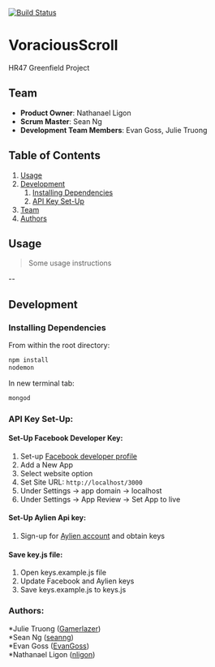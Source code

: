 [![Build Status](https://travis-ci.org/VoraciousScroll/VoraciousScroll.svg?branch=master)](https://travis-ci.org/VoraciousScroll/VoraciousScroll)

# VoraciousScroll
HR47 Greenfield Project

## Team

  - __Product Owner__: Nathanael Ligon
  - __Scrum Master__: Sean Ng
  - __Development Team Members__: Evan Goss, Julie Truong

## Table of Contents

1. [Usage](#Usage)
1. [Development](#development)
    1. [Installing Dependencies](#installing-dependencies)
    1. [API Key Set-Up](#api-key-set-up)
1. [Team](#team)
1. [Authors](#authors)


## Usage

> Some usage instructions

--

## Development

### Installing Dependencies

From within the root directory:

```sh
npm install
nodemon
```

In new terminal tab:
```sh
mongod
```

### API Key Set-Up:

#### Set-Up Facebook Developer Key:
1. Set-up [Facebook developer profile](https://developers.facebook.com/)  
1. Add a New App  
1. Select website option
1. Set Site URL: `http://localhost/3000`
1. Under Settings -> app domain -> localhost
1. Under Settings -> App Review -> Set App to live

#### Set-Up Aylien Api key:

1. Sign-up for [Aylien account](https://newsapi.aylien.com/signup) and obtain keys

#### Save key.js file:

1. Open keys.example.js file
1. Update Facebook and Aylien keys
1. Save keys.example.js to keys.js  


### Authors:

*Julie Truong ([Gamerlazer](https://github.com/Gamerlazer))  
*Sean Ng ([seanng](https://github.com/seanng))  
*Evan Goss ([EvanGoss](https://github.com/EvanGoss))  
*Nathanael Ligon ([nligon](https://github.com/nligon))  

<!-- ### Roadmap -->

<!-- View the project roadmap [here](LINK_TO_PROJECT_ISSUES) -->
    

<!-- ## Contributing -->

<!-- See [CONTRIBUTING.md](https://github.com/unexpected-lion/ourglass/blob/master/contributing.md) for contribution guidelines. -->
